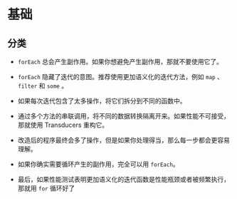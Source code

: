 # 基础

## 分类

  - `forEach` 总会产生副作用。如果你想避免产生副作用，那就不要使用它了。

  - `forEach` 隐藏了迭代的意图。推荐使用更加语义化的迭代方法，例如 `map` 、 `filter` 和 `some` 。

  - 如果每次迭代包含了太多操作，将它们拆分到不同的函数中。

  - 通过多个方法的串联调用，将不同的数据转换隔离开来。如果性能不可接受，那就使用 Transducers 重构它。

  - 改造后的程序最终会多了操作，但是如果你处理得当，那么每一步都会更容易理解。

  - 如果你确实需要循环产生的副作用，完全可以用 `forEach`。

  - 最后，如果性能测试表明更加语义化的迭代函数是性能瓶颈或者被频繁执行， 那就用 `for` 循环好了
